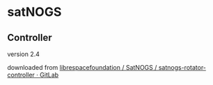 # satNOGS



## Controller

version 2.4

downloaded from [librespacefoundation / SatNOGS / satnogs-rotator-controller · GitLab](https://gitlab.com/librespacefoundation/satnogs/satnogs-rotator-controller)
